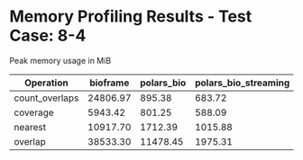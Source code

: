 # Memory Profiling Results - Test Case: 8-4

Peak memory usage in MiB

| Operation | bioframe | polars_bio | polars_bio_streaming | pyranges0 | pyranges1 |
|-----------|---|---|---|---|---|
| count_overlaps | 24806.97 | 895.38 | 683.72 | 7666.16 | 7675.23 |
| coverage | 5943.42 | 801.25 | 588.09 | 7754.84 | 7655.31 |
| nearest | 10917.70 | 1712.39 | 1015.88 | 3808.89 | 4011.64 |
| overlap | 38533.30 | 11478.45 | 1975.31 | 22178.16 | 39460.66 |

